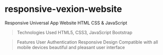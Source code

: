# responsive-vexion-website
Responsive Universal App Website HTML CSS & JavaScript

> Technologies Used
HTML5, CSS3, JavaScript
Bootstrap

> Features
User Authentication
Responsive Design
Compatible with all mobile devices
beautiful and pleasant user interface
